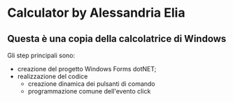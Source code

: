 ﻿# Calculator by Alessandria Elia
## Questa è una copia della calcolatrice di Windows

Gli step principali sono:

* creazione del progetto Windows Forms dotNET;
* realizzazione del codice
  - creazione dinamica dei pulsanti di comando
  - programmazione comune dell'evento click


